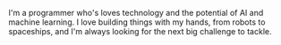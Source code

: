 I'm a programmer who's loves technology and the potential of AI and machine learning. I love building things with my hands, from robots to spaceships, and I'm always looking for the next big challenge to tackle. 
